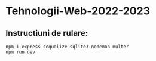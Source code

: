 # Tehnologii-Web-2022-2023
## Instructiuni de rulare: 
```
npm i express sequelize sqlite3 nodemon multer
npm run dev
```
